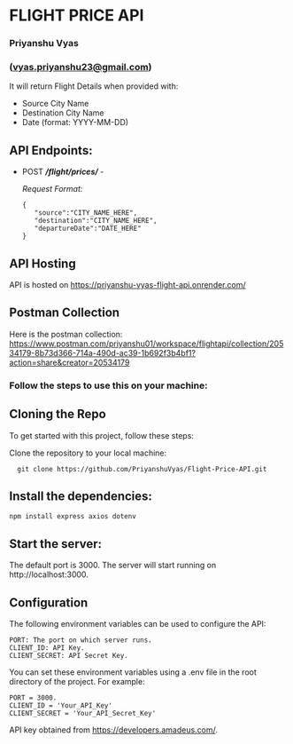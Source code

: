 #       FLIGHT PRICE API


### Priyanshu Vyas
### (vyas.priyanshu23@gmail.com)

It will return Flight Details when provided with:
 * Source City Name
 * Destination City Name
 * Date (format: YYYY-MM-DD)

## API Endpoints:
* POST ***/flight/prices/*** -

   _Request Format:_
   
      {
         "source":"CITY_NAME_HERE",
         "destination":"CITY_NAME_HERE",
         "departureDate":"DATE_HERE"
      }

## API Hosting
API is hosted on https://priyanshu-vyas-flight-api.onrender.com/
## Postman Collection

Here is the postman collection: https://www.postman.com/priyanshu01/workspace/flightapi/collection/20534179-8b73d366-714a-490d-ac39-1b692f3b4bf1?action=share&creator=20534179


### Follow the steps to use this on your machine:

## Cloning the Repo

To get started with this project, follow these steps:

Clone the repository to your local machine:
```
  git clone https://github.com/PriyanshuVyas/Flight-Price-API.git
 ```

## Install the dependencies:
```
npm install express axios dotenv
```

## Start the server:

The default port is 3000.
The server will start running on http://localhost:3000.

## Configuration

The following environment variables can be used to configure the API:

    PORT: The port on which server runs.
    CLIENT_ID: API Key.
    CLIENT_SECRET: API Secret Key.

You can set these environment variables using a .env file in the root directory of the project. For example:

    PORT = 3000.
    CLIENT_ID = 'Your_API_Key'
    CLIENT_SECRET = 'Your_API_Secret_Key'

API key obtained from https://developers.amadeus.com/. 
